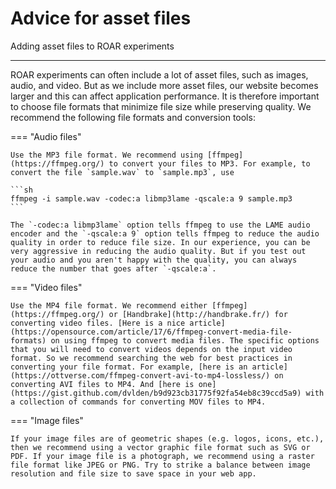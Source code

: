 # Advice for asset files

Adding asset files to ROAR experiments

---

ROAR experiments can often include a lot of asset files, such as images, audio, and video. But as we include more asset files, our website becomes larger and this can affect application performance. It is therefore important to choose file formats that minimize file size while preserving quality. We recommend the following file formats and conversion tools:

=== "Audio files"

    Use the MP3 file format. We recommend using [ffmpeg](https://ffmpeg.org/) to convert your files to MP3. For example, to convert the file `sample.wav` to `sample.mp3`, use

    ```sh
    ffmpeg -i sample.wav -codec:a libmp3lame -qscale:a 9 sample.mp3
    ``` 

    The `-codec:a libmp3lame` option tells ffmpeg to use the LAME audio encoder and the `-qscale:a 9` option tells ffmpeg to reduce the audio quality in order to reduce file size. In our experience, you can be very aggressive in reducing the audio quality. But if you test out your audio and you aren't happy with the quality, you can always reduce the number that goes after `-qscale:a`.

=== "Video files"

    Use the MP4 file format. We recommend either [ffmpeg](https://ffmpeg.org/) or [Handbrake](http://handbrake.fr/) for converting video files. [Here is a nice article](https://opensource.com/article/17/6/ffmpeg-convert-media-file-formats) on using ffmpeg to convert media files. The specific options that you will need to convert videos depends on the input video format. So we recommend searching the web for best practices in converting your file format. For example, [here is an article](https://ottverse.com/ffmpeg-convert-avi-to-mp4-lossless/) on converting AVI files to MP4. And [here is one](https://gist.github.com/dvlden/b9d923cb31775f92fa54eb8c39ccd5a9) with a collection of commands for converting MOV files to MP4.

=== "Image files"

    If your image files are of geometric shapes (e.g. logos, icons, etc.), then we recommend using a vector graphic file format such as SVG or PDF. If your image file is a photograph, we recommend using a raster file format like JPEG or PNG. Try to strike a balance between image resolution and file size to save space in your web app.

